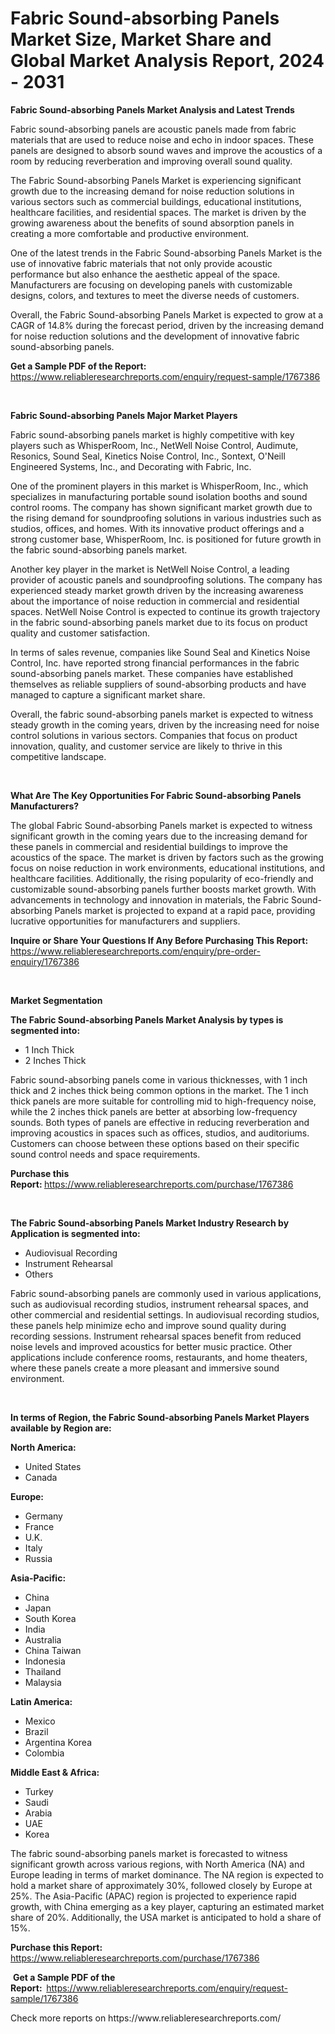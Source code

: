 <p><h1>Fabric Sound-absorbing Panels Market Size, Market Share and Global Market Analysis Report, 2024 - 2031</h1></p><p><strong>Fabric Sound-absorbing Panels Market Analysis and Latest Trends</strong></p>
<p><p>Fabric sound-absorbing panels are acoustic panels made from fabric materials that are used to reduce noise and echo in indoor spaces. These panels are designed to absorb sound waves and improve the acoustics of a room by reducing reverberation and improving overall sound quality.</p><p>The Fabric Sound-absorbing Panels Market is experiencing significant growth due to the increasing demand for noise reduction solutions in various sectors such as commercial buildings, educational institutions, healthcare facilities, and residential spaces. The market is driven by the growing awareness about the benefits of sound absorption panels in creating a more comfortable and productive environment.</p><p>One of the latest trends in the Fabric Sound-absorbing Panels Market is the use of innovative fabric materials that not only provide acoustic performance but also enhance the aesthetic appeal of the space. Manufacturers are focusing on developing panels with customizable designs, colors, and textures to meet the diverse needs of customers.</p><p>Overall, the Fabric Sound-absorbing Panels Market is expected to grow at a CAGR of 14.8% during the forecast period, driven by the increasing demand for noise reduction solutions and the development of innovative fabric sound-absorbing panels.</p></p>
<p><strong>Get a Sample PDF of the Report:&nbsp;</strong> <a href="https://www.reliableresearchreports.com/enquiry/request-sample/1767386">https://www.reliableresearchreports.com/enquiry/request-sample/1767386</a></p>
<p>&nbsp;</p>
<p><strong>Fabric Sound-absorbing Panels Major Market Players</strong></p>
<p><p>Fabric sound-absorbing panels market is highly competitive with key players such as WhisperRoom, Inc., NetWell Noise Control, Audimute, Resonics, Sound Seal, Kinetics Noise Control, Inc., Sontext, O'Neill Engineered Systems, Inc., and Decorating with Fabric, Inc. </p><p>One of the prominent players in this market is WhisperRoom, Inc., which specializes in manufacturing portable sound isolation booths and sound control rooms. The company has shown significant market growth due to the rising demand for soundproofing solutions in various industries such as studios, offices, and homes. With its innovative product offerings and a strong customer base, WhisperRoom, Inc. is positioned for future growth in the fabric sound-absorbing panels market.</p><p>Another key player in the market is NetWell Noise Control, a leading provider of acoustic panels and soundproofing solutions. The company has experienced steady market growth driven by the increasing awareness about the importance of noise reduction in commercial and residential spaces. NetWell Noise Control is expected to continue its growth trajectory in the fabric sound-absorbing panels market due to its focus on product quality and customer satisfaction.</p><p>In terms of sales revenue, companies like Sound Seal and Kinetics Noise Control, Inc. have reported strong financial performances in the fabric sound-absorbing panels market. These companies have established themselves as reliable suppliers of sound-absorbing products and have managed to capture a significant market share.</p><p>Overall, the fabric sound-absorbing panels market is expected to witness steady growth in the coming years, driven by the increasing need for noise control solutions in various sectors. Companies that focus on product innovation, quality, and customer service are likely to thrive in this competitive landscape.</p></p>
<p>&nbsp;</p>
<p><strong>What Are The Key Opportunities For Fabric Sound-absorbing Panels Manufacturers?</strong></p>
<p><p>The global Fabric Sound-absorbing Panels market is expected to witness significant growth in the coming years due to the increasing demand for these panels in commercial and residential buildings to improve the acoustics of the space. The market is driven by factors such as the growing focus on noise reduction in work environments, educational institutions, and healthcare facilities. Additionally, the rising popularity of eco-friendly and customizable sound-absorbing panels further boosts market growth. With advancements in technology and innovation in materials, the Fabric Sound-absorbing Panels market is projected to expand at a rapid pace, providing lucrative opportunities for manufacturers and suppliers.</p></p>
<p><strong>Inquire or Share Your Questions If Any Before Purchasing This Report:</strong> <a href="https://www.reliableresearchreports.com/enquiry/pre-order-enquiry/1767386">https://www.reliableresearchreports.com/enquiry/pre-order-enquiry/1767386</a></p>
<p>&nbsp;</p>
<p><strong>Market Segmentation</strong></p>
<p><strong>The Fabric Sound-absorbing Panels Market Analysis by types is segmented into:</strong></p>
<p><ul><li>1 Inch Thick</li><li>2 Inches Thick</li></ul></p>
<p><p>Fabric sound-absorbing panels come in various thicknesses, with 1 inch thick and 2 inches thick being common options in the market. The 1 inch thick panels are more suitable for controlling mid to high-frequency noise, while the 2 inches thick panels are better at absorbing low-frequency sounds. Both types of panels are effective in reducing reverberation and improving acoustics in spaces such as offices, studios, and auditoriums. Customers can choose between these options based on their specific sound control needs and space requirements.</p></p>
<p><strong>Purchase this Report:&nbsp;</strong><a href="https://www.reliableresearchreports.com/purchase/1767386">https://www.reliableresearchreports.com/purchase/1767386</a></p>
<p>&nbsp;</p>
<p><strong>The Fabric Sound-absorbing Panels Market Industry Research by Application is segmented into:</strong></p>
<p><ul><li>Audiovisual Recording</li><li>Instrument Rehearsal</li><li>Others</li></ul></p>
<p><p>Fabric sound-absorbing panels are commonly used in various applications, such as audiovisual recording studios, instrument rehearsal spaces, and other commercial and residential settings. In audiovisual recording studios, these panels help minimize echo and improve sound quality during recording sessions. Instrument rehearsal spaces benefit from reduced noise levels and improved acoustics for better music practice. Other applications include conference rooms, restaurants, and home theaters, where these panels create a more pleasant and immersive sound environment.</p></p>
<p>&nbsp;</p>
<p><strong>In terms of Region, the Fabric Sound-absorbing Panels Market Players available by Region are:</strong></p>
<p>
    <p> <strong> North America: </strong>
        <ul>
            <li>United States</li>
            <li>Canada</li>
        </ul>
        </p> 
    <p> <strong> Europe: </strong>
        <ul>
            <li>Germany</li>
            <li>France</li>
            <li>U.K.</li>
            <li>Italy</li>
            <li>Russia</li>
        </ul>
        </p> 
    <p> <strong> Asia-Pacific: </strong>
        <ul>
            <li>China</li>
            <li>Japan</li>
            <li>South Korea</li>
            <li>India</li>
            <li>Australia</li>
            <li>China Taiwan</li>
            <li>Indonesia</li>
            <li>Thailand</li>
            <li>Malaysia</li>
        </ul>
        </p> 
    <p> <strong> Latin America: </strong>
        <ul>
            <li>Mexico</li>
            <li>Brazil</li>
            <li>Argentina Korea</li>
            <li>Colombia</li>
        </ul>
        </p> 
    <p> <strong> Middle East & Africa: </strong>
        <ul>
            <li>Turkey</li>
            <li>Saudi</li>
            <li>Arabia</li>
            <li>UAE</li>
            <li>Korea</li>
        </ul>
    </p>
    </p>
<p><p>The fabric sound-absorbing panels market is forecasted to witness significant growth across various regions, with North America (NA) and Europe leading in terms of market dominance. The NA region is expected to hold a market share of approximately 30%, followed closely by Europe at 25%. The Asia-Pacific (APAC) region is projected to experience rapid growth, with China emerging as a key player, capturing an estimated market share of 20%. Additionally, the USA market is anticipated to hold a share of 15%.</p></p>
<p><strong>Purchase this Report: </strong><a href="https://www.reliableresearchreports.com/purchase/1767386">https://www.reliableresearchreports.com/purchase/1767386</a></p>
<p>&nbsp;<strong>Get a Sample PDF of the Report:&nbsp;&nbsp;</strong><a href="https://www.reliableresearchreports.com/enquiry/request-sample/1767386">https://www.reliableresearchreports.com/enquiry/request-sample/1767386</a></p>
<p><strong></strong></p>
<p>Check more reports on https://www.reliableresearchreports.com/</p>